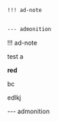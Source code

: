 ```markdown
!!! ad-note


--- admonition
```

!!! ad-note

test
a

**red**

bc

edlkj

--- admonition
